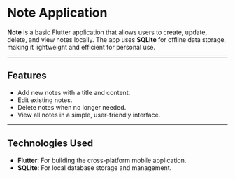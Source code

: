 # Note Application

**Note** is a basic Flutter application that allows users to create, update, delete, and view notes locally. The app uses **SQLite** for offline data storage, making it lightweight and efficient for personal use.

---

## Features
- Add new notes with a title and content.
- Edit existing notes.
- Delete notes when no longer needed.
- View all notes in a simple, user-friendly interface.

---

## Technologies Used
- **Flutter**: For building the cross-platform mobile application.
- **SQLite**: For local database storage and management.
